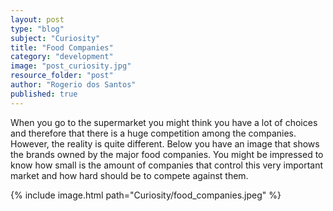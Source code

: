```yaml
---
layout: post
type: "blog"
subject: "Curiosity"
title: "Food Companies"
category: "development"
image: "post_curiosity.jpg"
resource_folder: "post"
author: "Rogerio dos Santos"
published: true
---
```


When you go to the supermarket you might think you have a lot of choices and therefore that there is a huge competition among the companies. However, the reality is quite different. Below you have an image that shows the brands owned by the major food companies. You might be impressed to know how small is the amount of companies that control this very important market and how hard should be to compete against them.


{% include image.html path="Curiosity/food_companies.jpeg" %}
